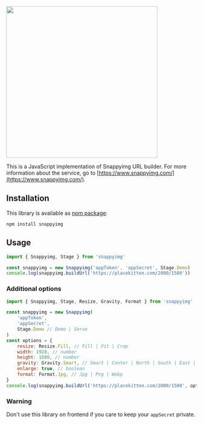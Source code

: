 <img src="https://github.com/snappyimg/snappyimg-php/raw/master/logo.png" width="400">

This is a JavaScript implementation of Snappyimg URL builder. For more information about the service, go to [https://www.snappyimg.com/](https://www.snappyimg.com/).

## Installation

This library is available as [npm package](https://www.npmjs.com/package/snappyimg):

```console
npm install snappyimg
```

## Usage

```javascript
import { Snappyimg, Stage } from 'snappyimg'

const snappyimg = new Snappyimg('appToken', 'appSecret', Stage.Demo)
console.log(snappyimg.buildUrl('https://placekitten.com/2000/1500'))
```

### Additional options

```javascript
import { Snappyimg, Stage, Resize, Gravity, Format } from 'snappyimg'

const snappyimg = new Snappyimg(
	'appToken',
	'appSecret',
	Stage.Demo // Demo | Serve
)
const options = {
	resize: Resize.Fill, // Fill | Fit | Crop
	width: 1920, // number
	height: 1080, // number
	gravity: Gravity.Smart, // Smart | Center | North | South | East | West
	enlarge: true, // boolean
	format: Format.Jpg, // Jpg | Png | Webp
}
console.log(snappyimg.buildUrl('https://placekitten.com/2000/1500', options))
```

### Warning

Don't use this library on frontend if you care to keep your `appSecret` private.
